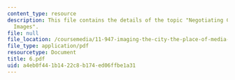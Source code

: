 ```yaml
---
content_type: resource
description: This file contains the details of the topic "Negotiating Conflicting
  Images".
file: null
file_location: /coursemedia/11-947-imaging-the-city-the-place-of-media-in-city-design-and-development-fall-1998/a4eb0f441b1422c8b174ed06ffbe1a31_6.pdf
file_type: application/pdf
resourcetype: Document
title: 6.pdf
uid: a4eb0f44-1b14-22c8-b174-ed06ffbe1a31
---
```

